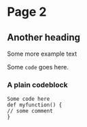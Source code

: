 # Page 2

## Another heading

Some more example text

Some `code` goes here.

### A plain codeblock

```
Some code here
def myfunction() {
// some comment    
}
```


